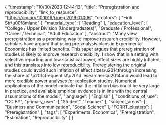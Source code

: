 {
    "timestamp": "10/30/2023 12:44:12",
    "title": "Preregistration and reproducibility",
    "link_to_resource": "https://doi.org/10.1016/j.joep.2019.01.006",
    "creators": [
        "Eirik Str\u00f8mland"
    ],
    "material_type": [
        "Reading"
    ],
    "education_level": [
        "College / Upper Division (Undergraduates)",
        "Graduate / Professional",
        "Career /Technical",
        "Adult Education"
    ],
    "abstract": "Many view preregistration as a promising way to improve research credibility. However, scholars have argued that using pre-analysis plans in Experimental Economics has limited benefits. This paper argues that preregistration of studies is likely to improve research credibility. I show that in a setting with selective reporting and low statistical power, effect sizes are highly inflated, and this translates into low reproducibility. Preregistering the original studies could avoid such inflation of effect sizes\u2014through increasing the share of \u201cfrequentist\u201d researchers\u2014and would lead to more credible power analyses for replication studies. Numerical applications of the model indicate that the inflation bias could be very large in practice, and available empirical evidence is in line with the central assumptions of the model.",
    "language": [
        "English"
    ],
    "conditions_of_use": "CC BY",
    "primary_user": [
        "Student",
        "Teacher"
    ],
    "subject_areas": [
        "Business and Communication",
        "Social Science"
    ],
    "FORRT_clusters": [
        "Preregistration"
    ],
    "tags": [
        "Experimental Economics",
        "Preregistration",
        "Estimation",
        "Reproducibility"
    ]
}